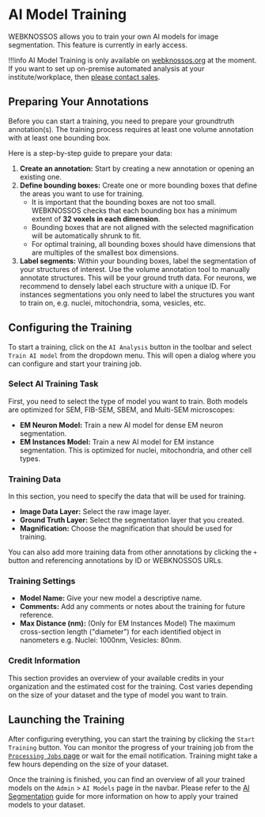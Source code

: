 # AI Model Training

WEBKNOSSOS allows you to train your own AI models for image segmentation. This feature is currently in early access.

<!-- Keep info in sync with docs/automation/ai_segmentation.md -->
!!!info
    AI Model Training is only available on [webknossos.org](https://webknossos.org) at the moment. 
    If you want to set up on-premise automated analysis at your institute/workplace, then [please contact sales](mailto:sales@webknossos.org). 



## Preparing Your Annotations

Before you can start a training, you need to prepare your groundtruth annotation(s). The training process requires at least one volume annotation with at least one bounding box.

Here is a step-by-step guide to prepare your data:

1.  **Create an annotation:** Start by creating a new annotation or opening an existing one.
2.  **Define bounding boxes:** Create one or more bounding boxes that define the areas you want to use for training. 
    - It is important that the bounding boxes are not too small. WEBKNOSSOS checks that each bounding box has a minimum extent of **32 voxels in each dimension**.
    - Bounding boxes that are not aligned with the selected magnification will be automatically shrunk to fit.
    - For optimal training, all bounding boxes should have dimensions that are multiples of the smallest box dimensions.
3.  **Label segments:** Within your bounding boxes, label the segmentation of your structures of interest. Use the volume annotation tool to manually annotate structures. This will be your ground truth data. For neurons, we recommend to densely label each structure with a unique ID. For instances segmentations you only need to label the structures you want to train on, e.g. nuclei, mitochondria, soma, vesicles, etc. 

## Configuring the Training
To start a training, click on the `AI Analysis` button in the toolbar and select `Train AI model` from the dropdown menu.
This will open a dialog where you can configure and start your training job.
### Select AI Training Task

First, you need to select the type of model you want to train. Both models are optimized for SEM, FIB-SEM, SBEM, and Multi-SEM microscopes:

*   **EM Neuron Model:** Train a new AI model for dense EM neuron segmentation.
*   **EM Instances Model:** Train a new AI model for EM instance segmentation. This is optimized for nuclei, mitochondria, and other cell types.
### Training Data

In this section, you need to specify the data that will be used for training.

*   **Image Data Layer:** Select the raw image layer.
*   **Ground Truth Layer:** Select the segmentation layer that you created.
*   **Magnification:** Choose the magnification that should be used for training.

You can also add more training data from other annotations by clicking the `+` button and referencing annotations by ID or WEBKNOSSOS URLs.

### Training Settings

*   **Model Name:** Give your new model a descriptive name.
*   **Comments:** Add any comments or notes about the training for future reference.
*   **Max Distance (nm):** (Only for EM Instances Model) The maximum cross-section length ("diameter") for each identified object in nanometers e.g. Nuclei: 1000nm, Vesicles: 80nm.

### Credit Information

This section provides an overview of your available credits in your organization and the estimated cost for the training. Cost varies depending on the size of your dataset and the type of model you want to train.

## Launching the Training

After configuring everything, you can start the training by clicking the `Start Training` button. You can monitor the progress of your training job from the [`Processing Jobs` page](./jobs.md) or wait for the email notification. Training might take a few hours depending on the size of your dataset.

Once the training is finished, you can find an overview of all your trained models on the `Admin` > `AI Models` page in the navbar. Please refer to the [AI Segmentation](./ai_segmentation.md) guide for more information on how to apply your trained models to your dataset.

